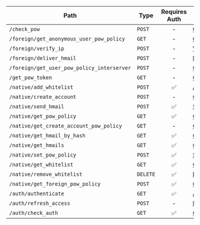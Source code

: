 | Path | Type | Requires Auth | Docs |
| --- | --- | :---: | --- |
| `/check_pow` | `POST` | - | [CheckPowRequest](generated/routes/check_pow/CheckPowRequest.md) |
| `/foreign/get_anonymous_user_pow_policy` | `GET` | - | [GetAnonymousUserPowPolicyRequest](generated/routes/foreign/get_anonymous_user_pow_policy/GetAnonymousUserPowPolicyRequest.md) |
| `/foreign/verify_ip` | `POST` | - | [VerifyIpRequest](generated/routes/foreign/verify_ip/VerifyIpRequest.md) |
| `/foreign/deliver_hmail` | `POST` | - | [DeliverHmailRequest](generated/routes/foreign/deliver_hmail/DeliverHmailRequest.md) |
| `/foreign/get_user_pow_policy_interserver` | `POST` | - | [GetUserPowPolicyInterserverRequest](generated/routes/foreign/get_user_pow_policy_interserver/GetUserPowPolicyInterserverRequest.md) |
| `/get_pow_token` | `GET` | - | [GetPowTokenRequest](generated/routes/get_pow_token/GetPowTokenRequest.md) |
| `/native/add_whitelist` | `POST` | ✅ | [AddWhitelistRequest](generated/routes/native/add_whitelist/AddWhitelistRequest.md) |
| `/native/create_account` | `POST` | - | [CreateAccountRequest](generated/routes/native/create_account/CreateAccountRequest.md) |
| `/native/send_hmail` | `POST` | ✅ | [SendHmailRequest](generated/routes/native/send_hmail/SendHmailRequest.md) |
| `/native/get_pow_policy` | `GET` | ✅ | [GetPowPolicyRequest](generated/routes/native/get_pow_policy/GetPowPolicyRequest.md) |
| `/native/get_create_account_pow_policy` | `GET` | - | [GetCreateAccountPowPolicyRequest](generated/routes/native/get_create_account_pow_policy/GetCreateAccountPowPolicyRequest.md) |
| `/native/get_hmail_by_hash` | `GET` | ✅ | [GetHmailByHashRequest](generated/routes/native/get_hmail_by_hash/GetHmailByHashRequest.md) |
| `/native/get_hmails` | `GET` | ✅ | [GetHmailsRequest](generated/routes/native/get_hmails/GetHmailsRequest.md) |
| `/native/set_pow_policy` | `POST` | ✅ | [SetPowPolicyRequest](generated/routes/native/set_pow_policy/SetPowPolicyRequest.md) |
| `/native/get_whitelist` | `GET` | ✅ | [GetWhitelistRequest](generated/routes/native/get_whitelist/GetWhitelistRequest.md) |
| `/native/remove_whitelist` | `DELETE` | ✅ | [RemoveWhitelistRequest](generated/routes/native/remove_whitelist/RemoveWhitelistRequest.md) |
| `/native/get_foreign_pow_policy` | `POST` | ✅ | [GetForeignPowPolicyRequest](generated/routes/native/get_foreign_pow_policy/GetForeignPowPolicyRequest.md) |
| `/auth/authenticate` | `GET` | ✅ | [AuthenticateRequest](generated/routes/auth/authenticate/AuthenticateRequest.md) |
| `/auth/refresh_access` | `POST` | - | [RefreshAccessRequest](generated/routes/auth/refresh_access/RefreshAccessRequest.md) |
| `/auth/check_auth` | `GET` | ✅ | [CheckAuthRequest](generated/routes/auth/check_auth/CheckAuthRequest.md) |
